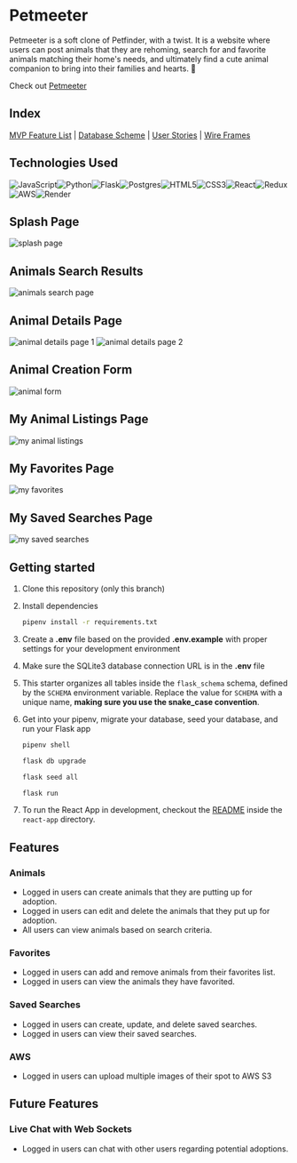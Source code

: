 # Petmeeter

Petmeeter is a soft clone of Petfinder, with a twist. It is a website where users can post animals that they are rehoming, search for and favorite animals matching their home's needs, and ultimately find a cute animal companion to bring into their families and hearts. 💜

Check out [Petmeeter](https://petmeeter.onrender.com/)

## Index

[MVP Feature List](https://github.com/aliu7198/petmeeter/wiki/MVP-Feature-List) |
[Database Scheme](https://github.com/aliu7198/petmeeter/wiki/Database-Schema) |
[User Stories](https://github.com/aliu7198/petmeeter/wiki/User-Stories) |
[Wire Frames](https://github.com/aliu7198/petmeeter/wiki/Wireframes)

## Technologies Used

![JavaScript](https://img.shields.io/badge/javascript-%23323330.svg?style=for-the-badge&logo=javascript&logoColor=%23F7DF1E)![Python](https://img.shields.io/badge/python-3670A0?style=for-the-badge&logo=python&logoColor=ffdd54)![Flask](https://img.shields.io/badge/flask-%23000.svg?style=for-the-badge&logo=flask&logoColor=white)![Postgres](https://img.shields.io/badge/postgres-%23316192.svg?style=for-the-badge&logo=postgresql&logoColor=white)![HTML5](https://img.shields.io/badge/html5-%23E34F26.svg?style=for-the-badge&logo=html5&logoColor=white)![CSS3](https://img.shields.io/badge/css3-%231572B6.svg?style=for-the-badge&logo=css3&logoColor=white)![React](https://img.shields.io/badge/react-%2320232a.svg?style=for-the-badge&logo=react&logoColor=%2361DAFB)![Redux](https://img.shields.io/badge/redux-%23593d88.svg?style=for-the-badge&logo=redux&logoColor=white)![AWS](https://img.shields.io/badge/AWS-%23FF9900.svg?style=for-the-badge&logo=amazon-aws&logoColor=white)![Render](https://img.shields.io/badge/Render-%46E3B7.svg?style=for-the-badge&logo=render&logoColor=white)

## Splash Page
![splash page](image.png)

## Animals Search Results
![animals search page](image-1.png)

## Animal Details Page
![animal details page 1](image-2.png)
![animal details page 2](image-3.png)

## Animal Creation Form
![animal form](image-4.png)

## My Animal Listings Page
![my animal listings](image-5.png)

## My Favorites Page
![my favorites](image-6.png)

## My Saved Searches Page
![my saved searches](image-7.png)

## Getting started
1. Clone this repository (only this branch)

2. Install dependencies

      ```bash
      pipenv install -r requirements.txt
      ```

3. Create a **.env** file based on the provided **.env.example** with proper settings for your development environment

4. Make sure the SQLite3 database connection URL is in the **.env** file

5. This starter organizes all tables inside the `flask_schema` schema, defined
   by the `SCHEMA` environment variable.  Replace the value for
   `SCHEMA` with a unique name, **making sure you use the snake_case
   convention**.

6. Get into your pipenv, migrate your database, seed your database, and run your Flask app

   ```bash
   pipenv shell
   ```

   ```bash
   flask db upgrade
   ```

   ```bash
   flask seed all
   ```

   ```bash
   flask run
   ```

7. To run the React App in development, checkout the [README](./react-app/README.md) inside the `react-app` directory.

## Features

### Animals
* Logged in users can create animals that they are putting up for adoption.
* Logged in users can edit and delete the animals that they put up for adoption.
* All users can view animals based on search criteria.

### Favorites
* Logged in users can add and remove animals from their favorites list.
* Logged in users can view the animals they have favorited.

### Saved Searches
* Logged in users can create, update, and delete saved searches.
* Logged in users can view their saved searches.

### AWS
* Logged in users can upload multiple images of their spot to AWS S3

## Future Features

### Live Chat with Web Sockets
* Logged in users can chat with other users regarding potential adoptions.
